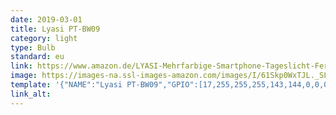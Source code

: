 ```yaml
---
date: 2019-03-01
title: Lyasi PT-BW09
category: light
type: Bulb
standard: eu
link: https://www.amazon.de/LYASI-Mehrfarbige-Smartphone-Tageslicht-Fernbedienung/dp/B07KYGDS3P/
image: https://images-na.ssl-images-amazon.com/images/I/61Skp0WxTJL._SL1000_.jpg
template: '{"NAME":"Lyasi PT-BW09","GPIO":[17,255,255,255,143,144,0,0,0,0,0,0,0],"FLAG":0,"BASE":27}'
link_alt:
---
```

